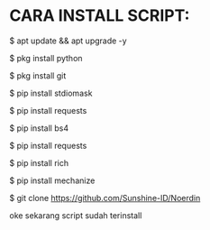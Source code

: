# CARA INSTALL SCRIPT:
$ apt update && apt upgrade -y

$ pkg install python

$ pkg install git

$ pip install stdiomask

$ pip install requests

$ pip install bs4

$ pip install requests

$ pip install rich

$ pip install mechanize

$ git clone https://github.com/Sunshine-ID/Noerdin


oke sekarang script sudah terinstall
